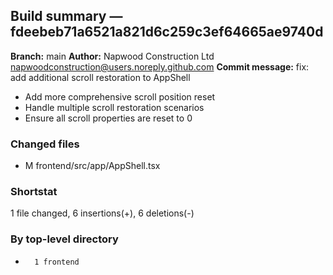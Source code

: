 ## Build summary — fdeebeb71a6521a821d6c259c3ef64665ae9740d

**Branch:** main **Author:** Napwood Construction Ltd <napwoodconstruction@users.noreply.github.com>
**Commit message:** fix: add additional scroll restoration to AppShell

- Add more comprehensive scroll position reset
- Handle multiple scroll restoration scenarios
- Ensure all scroll properties are reset to 0

### Changed files

- M frontend/src/app/AppShell.tsx

### Shortstat

1 file changed, 6 insertions(+), 6 deletions(-)

### By top-level directory

-       1 frontend
